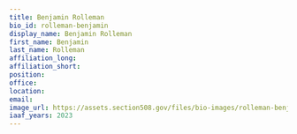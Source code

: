```yaml
---
title: Benjamin Rolleman
bio_id: rolleman-benjamin
display_name: Benjamin Rolleman
first_name: Benjamin
last_name: Rolleman
affiliation_long: 
affiliation_short: 
position: 
office: 
location: 
email: 
image_url: https://assets.section508.gov/files/bio-images/rolleman-benjamin.jpg
iaaf_years: 2023
---
```


